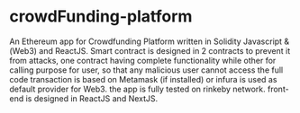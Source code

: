 # crowdFunding-platform
An Ethereum app for Crowdfunding Platform  written in Solidity Javascript &(Web3) and ReactJS.
Smart contract is designed in 2 contracts to prevent it from attacks, one contract having complete 
functionality while other for calling purpose for user, so that any malicious user cannot access the full code 
transaction is based on Metamask (if installed) or infura is used as default provider for Web3.
the app is fully tested on rinkeby network.
front- end is designed in ReactJS and NextJS.
